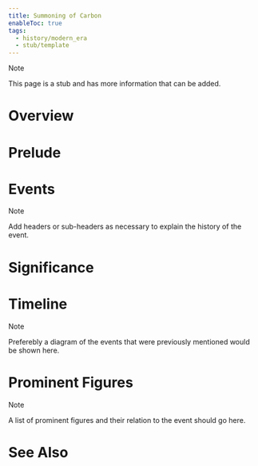 ```yaml
---
title: Summoning of Carbon
enableToc: true
tags:
  - history/modern_era
  - stub/template
---
```


> [!note]
> This page is a stub and has more information that can be added.

# Overview

# Prelude

# Events 

> [!note]
> Add headers or sub-headers as necessary to explain the history of the event.
# Significance

# Timeline

> [!note]
> Preferebly a diagram of the events that were previously mentioned would be shown here.
# Prominent Figures

> [!note]
> A list of prominent figures and their relation to the event should go here.
# See Also
